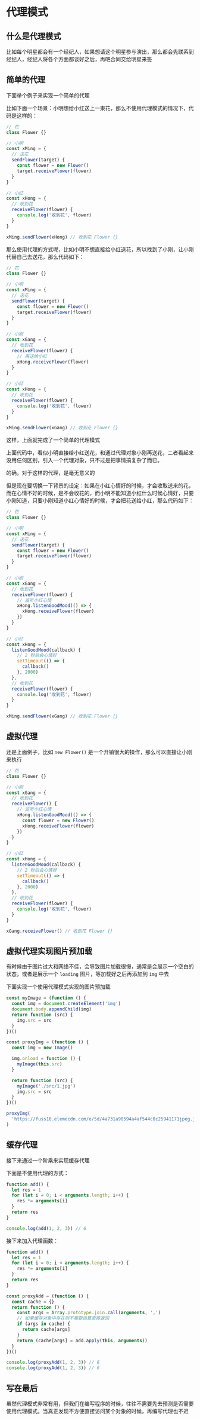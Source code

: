 # 代理模式

## 什么是代理模式

比如每个明星都会有一个经纪人，如果想请这个明星参与演出，那么都会先联系到经纪人，经纪人将各个方面都谈好之后，再吧合同交给明星来签

## 简单的代理

下面举个例子来实现一个简单的代理

比如下面一个场景：小明想给小红送上一束花，那么不使用代理模式的情况下，代码是这样的：

```js
// 花
class Flower {}

// 小明
const xMing = {
  // 送花
  sendFlower(target) {
    const flower = new Flower()
    target.receiveFlower(flower)
  }
}

// 小红
const xHong = {
  // 收到花
  receiveFlower(flower) {
    console.log('收到花', flower)
  }
}

xMing.sendFlower(xHong) // 收到花 Flower {}
```

那么使用代理的方式呢，比如小明不想直接给小红送花，所以找到了小刚，让小刚代替自己去送花，那么代码如下：

```js
// 花
class Flower {}

// 小明
const xMing = {
  // 送花
  sendFlower(target) {
    const flower = new Flower()
    target.receiveFlower(flower)
  }
}

// 小刚
const xGang = {
  // 收到花
  receiveFlower(flower) {
    // 再送给小红
    xHong.receiveFlower(flower)
  }
}

// 小红
const xHong = {
  // 收到花
  receiveFlower(flower) {
    console.log('收到花', flower)
  }
}

xMing.sendFlower(xGang) // 收到花 Flower {}
```

这样，上面就完成了一个简单的代理模式

上面代码中，看似小明直接给小红送花，和通过代理对象小刚再送花，二者看起来没用任何区别，引入一个代理对象，只不过是把事情搞复杂了而已。

的确，对于这样的代理，是毫无意义的

但是现在要切换一下背景的设定：如果在小红心情好的时候，才会收取送来的花，而在心情不好的时候，是不会收花的，而小明不能知道小红什么时候心情好，只要小刚知道，只要小刚知道小红心情好的时候，才会把花送给小红，那么代码如下：

```js
// 花
class Flower {}

// 小明
const xMing = {
  // 送花
  sendFlower(target) {
    const flower = new Flower()
    target.receiveFlower(flower)
  }
}

// 小刚
const xGang = {
  // 收到花
  receiveFlower(flower) {
    // 监听小红心情
    xHong.listenGoodMood(() => {
      xHong.receiveFlower(flower)
    })
  }
}

// 小红
const xHong = {
  listenGoodMood(callback) {
    // 2 秒后会心情好
    setTimeout(() => {
      callback()
    }, 2000)
  },
  // 收到花
  receiveFlower(flower) {
    console.log('收到花', flower)
  }
}

xMing.sendFlower(xGang) // 收到花 Flower {}
```

## 虚拟代理

还是上面例子，比如 `new Flower()` 是一个开销很大的操作，那么可以直接让小刚来执行

```js
// 花
class Flower {}

// 小刚
const xGang = {
  // 收到花
  receiveFlower() {
    // 监听小红心情
    xHong.listenGoodMood(() => {
      const flower = new Flower()
      xHong.receiveFlower(flower)
    })
  }
}

// 小红
const xHong = {
  listenGoodMood(callback) {
    // 2 秒后会心情好
    setTimeout(() => {
      callback()
    }, 2000)
  },
  // 收到花
  receiveFlower(flower) {
    console.log('收到花', flower)
  }
}

xGang.receiveFlower() // 收到花 Flower {}
```

## 虚拟代理实现图片预加载

有时候由于图片过大和网络不佳，会导致图片加载很慢，通常是会展示一个空白的状态，或者是展示一个 `loading` 图片，等加载好之后再添加到 `img` 中去

下面实现一个使用代理模式实现的图片预加载

```js
const myImage = (function () {
  const img = document.createElement('img')
  document.body.appendChild(img)
  return function (src) {
    img.src = src
  }
})()

const proxyImg = (function () {
  const img = new Image()

  img.onload = function () {
    myImage(this.src)
  }

  return function (src) {
    myImage('./src/1.jpg')
    img.src = src
  }
})()

proxyImg(
  'https://fuss10.elemecdn.com/e/5d/4a731a90594a4af544c0c25941171jpeg.jpeg'
)
```

## 缓存代理

接下来通过一个阶乘来实现缓存代理

下面是不使用代理的方式：

```js
function add() {
  let res = 1
  for (let i = 0; i < arguments.length; i++) {
    res *= arguments[i]
  }
  return res
}

console.log(add(1, 2, 3)) // 6
```

接下来加入代理函数：

```js
function add() {
  let res = 1
  for (let i = 0; i < arguments.length; i++) {
    res *= arguments[i]
  }
  return res
}

const proxyAdd = (function () {
  const cache = {}
  return function () {
    const args = Array.prototype.join.call(arguments, ',')
    // 如果缓存对象中存在则不需要运算直接返回
    if (args in cache) {
      return cache[args]
    }
    return (cache[args] = add.apply(this, arguments))
  }
})()

console.log(proxyAdd(1, 2, 3)) // 6
console.log(proxyAdd(1, 2, 3)) // 6
```

## 写在最后

虽然代理模式非常有用，但我们在编写程序的时候，往往不需要先去预测是否需要使用代理模式。当真正发现不方便直接访问某个对象的时候，再编写代理也不迟
